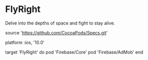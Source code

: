 # FlyRight
Delve into the depths of space and fight to stay alive.

source 'https://github.com/CocoaPods/Specs.git'

platform :ios, '10.0'

target 'FlyRight' do
  pod 'Firebase/Core'
  pod 'Firebase/AdMob'
end
